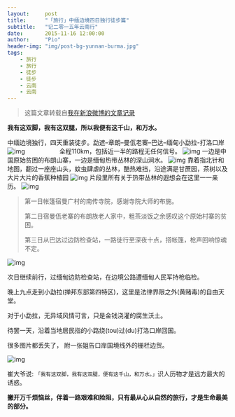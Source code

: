 ```yaml
---
layout:     post
title:      "「旅行」中缅边境四日独行徒步篇"
subtitle:   "记二零一五年云南行"
date:       2015-11-16 12:00:00
author:     "Pio"
header-img: "img/post-bg-yunnan-burma.jpg"
tags:
    - 旅行
    - 旅行
    - 徒步
    - 徒步
    - 云南
    - 云南
---
```


> 这篇文章转载自[我在新浪微博的文章记录](https://weibo.com/p/1001603909865423659348?mod=zwenzhang)


**我有这双脚，我有这双腿，所以我便有这千山，和万水。**

中缅边境独行，四天重装徒步。勐遮–章朗–曼佤老寨–巴达–缅甸小勐拉-打洛口岸
![img](/img/in-post/IMG_20151114_112640_HDR_mh1447645402374.jpg)
&nbsp;&nbsp;&nbsp;&nbsp;&nbsp;&nbsp;&nbsp;&nbsp;&nbsp;&nbsp;&nbsp;&nbsp;&nbsp;&nbsp;&nbsp;&nbsp;&nbsp;&nbsp;&nbsp;全程110km，包括近一半的路程无任何信号。
![img](/img/in-post/Googlemap.jpg)
一边是中国原始贫困的布朗山寨，一边是缅甸热带丛林的深山涧水。
![img](/img/in-post/IMG_20151115_134136_mh1447645279063.jpg)
靠着指北针和地图，翻过一座座山头，蚊虫肆虐的丛林，酷热难挡，沿途满是甘蔗园，茶树以及大片大片的香蕉种植园
![img](/img/in-post/IMG_20151114_105652_mh1447644935021.jpg)
片段里所有关于热带丛林的遐想会在这里一一亲历。
![img](/img/in-post/IMG_20151113_164835_mh1447644519766.jpg)

>第一日帐篷宿曼广村的南传寺院，感谢寺院大师的布施。
>
>
>第二日宿曼佤老寨的布朗族老人家中，粗茶淡饭之余感叹这个原始村寨的贫困。
>
>
>第三日从巴达过边防检查站，一路徒行至深夜十点，搭帐篷，枪声回响惊魂不定。

![img](/img/in-post/IMG_20151114_150221_mh1447645160758.jpg)

次日继续前行，过缅甸边防检查站，在边境公路遭缅甸人民军持枪临检。

晚上九点走到小勐拉(掸邦东部第四特区)，这里是法律界限之外(黄赌毒)的自由天堂。

对于小勐拉，无异域风情可言，只是金钱浇灌的腐生沃土。

待罢一天，沿着当地居民指的小路绕(tou)过(du)打洛口岸回国。

很多图片都丢失了， 附一张姐告口岸国境线外的栅栏边贸。

![img](/img/in-post/jiegao.jpg)

崔大爷说: ``「我有这双脚，我有这双腿，便有这千山，和万水。」``识人历物才是远方最大的诱惑。

**撇开万千烦恼丝，伴着一路艰难和险阻，只有最从心从自然的旅行，才是生命最美的部分。**
    
    

    

